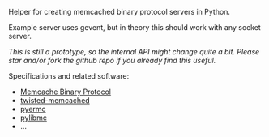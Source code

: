 Helper for creating memcached binary protocol servers in Python.

Example server uses gevent, but in theory this should work with
any socket server.

*This is still a prototype, so the internal API might change quite a bit.
Please star and/or fork the github repo if you already find this useful.*

Specifications and related software:

 * [Memcache Binary Protocol](https://code.google.com/p/memcached/wiki/MemcacheBinaryProtocol)
 * [twisted-memcached](https://github.com/dustin/twisted-memcached)
 * [pyermc](https://github.com/upsight/pyermc)
 * [pylibmc](http://sendapatch.se/projects/pylibmc/)
 * ...

